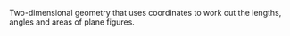 Two-dimensional geometry that uses coordinates to work out the lengths,
angles and areas of plane figures.
